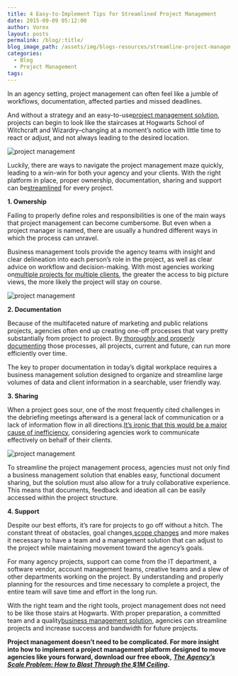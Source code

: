 ```yaml
---
title: 4 Easy-to-Implement Tips for Streamlined Project Management
date: 2015-09-09 05:12:00
author: Vorex
layout: posts
permalink: /blog/:title/
blog_image_path: /assets/img/blogs-resources/streamline-project-management.jpg
categories:
  - Blog
  - Project Management
tags:  
---
```



In an agency setting, project management can often feel like a jumble of workflows, documentation, affected parties and missed deadlines.

And without a strategy and an easy-to-use[project management solution](http://www.vorex.com/product/online-project-management/), projects can begin to look like the staircases at Hogwarts School of Witchcraft and Wizardry–changing at a moment’s notice with little time to react or adjust, and not always leading to the desired location.

![project management](https://media.giphy.com/media/sG6OMoGquxffa/giphy.gif)

Luckily, there are ways to navigate the project management maze quickly, leading to a win-win for both your agency and your clients. With the right platform in place, proper ownership, documentation, sharing and support can be[streamlined](http://smallbusiness.chron.com/streamline-work-process-improve-work-flow-3929.html) for every project.

**1. Ownership**

Failing to properly define roles and responsibilities is one of the main ways that project management can become cumbersome. But even when a project manager is named, there are usually a hundred different ways in which the process can unravel.

Business management tools provide the agency teams with insight and clear delineation into each person’s role in the project, as well as clear advice on workflow and decision-making. With most agencies working on[multiple projects for multiple clients](http://www.innovatenewalbany.org/business/agency-life-manage-multiple-projects/), the greater the access to big picture views, the more likely the project will stay on course.

![project management](https://media.giphy.com/media/12TRwqHpz2cfzG/giphy.gif)

**2. Documentation**

Because of the multifaceted nature of marketing and public relations projects, agencies often end up creating one-off processes that vary pretty substantially from project to project. By[ thoroughly and properly documenting](http://dabrianmarketing.com/blog/tips-to-streamline-project-management/) those processes, all projects, current and future, can run more efficiently over time.

The key to proper documentation in today’s digital workplace requires a business management solution designed to organize and streamline large volumes of data and client information in a searchable, user friendly way.

**3. Sharing**

When a project goes sour, one of the most frequently cited challenges in the debriefing meetings afterward is a general lack of communication or a lack of information flow in all directions.[It’s ironic that this would be a major cause of inefficiency](http://blog.raventools.com/4-project-management-tips-to-streamline-your-ppc-campaigns/), considering agencies work to communicate effectively on behalf of their clients.

![project management](https://media.giphy.com/media/10IgQgi0J5TnUs/giphy.gif)

To streamline the project management process, agencies must not only find a business management solution that enables easy, functional document sharing, but the solution must also allow for a truly collaborative experience. This means that documents, feedback and ideation all can be easily accessed within the project structure.

**4. Support**

Despite our best efforts, it’s rare for projects to go off without a hitch. The constant threat of obstacles, goal changes,[scope changes](https://blog.bidsketch.com/clients/preventing-scope-creep/) and more makes it necessary to have a team and a management solution that can adjust to the project while maintaining movement toward the agency’s goals.

For many agency projects, support can come from the IT department, a software vendor, account management teams, creative teams and a slew of other departments working on the project. By understanding and properly planning for the resources and time necessary to complete a project, the entire team will save time and effort in the long run.

With the right team and the right tools, project management does not need to be like those stairs at Hogwarts. With proper preparation, a committed team and a quality[business management solution](http://www.vorex.com/solutions/agencies-professional-services-organizations/), agencies can streamline projects and increase success and bandwidth for future projects.

**Project management doesn’t need to be complicated. For more insight into how to implement a project management platform designed to move agencies like yours forward, download our free ebook,** [***The Agency’s Scale Problem: How to Blast Through the $1M Ceiling***](http://vorex.hs-sites.com/agency-scale-ebook?__hstc=100746398.b2843db0333d5242d1d7cad84e1e93d1.1428948442272.1440446483734.1440526696415.69&amp;__hssc=100746398.5.1440526696415&amp;__hsfp=3983076714)**.**
